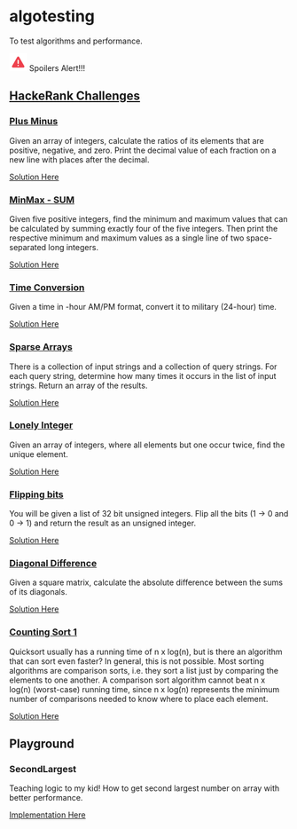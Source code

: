 # algotesting  
To test algorithms and performance.

<img src="./img/warning.png" alt="drawing" width="32"/> Spoilers Alert!!!

## [HackeRank Challenges](https://www.hackerrank.com/)

### [Plus Minus](https://www.hackerrank.com/challenges/one-month-preparation-kit-plus-minus/problem?h_l=interview&isFullScreen=false&playlist_slugs%5B%5D=preparation-kits&playlist_slugs%5B%5D=one-month-preparation-kit&playlist_slugs%5B%5D=one-month-week-one)
Given an array of integers, calculate the ratios of its elements that are positive, negative, and zero. Print the decimal value of each fraction on a new line with  places after the decimal.

[Solution Here](./src/main/java/br/com/lefranchi/algo/plusminus/PlusMinusSolution.java)

### [MinMax - SUM](https://www.hackerrank.com/challenges/one-month-preparation-kit-mini-max-sum/problem?isFullScreen=true&h_l=interview&playlist_slugs%5B%5D=preparation-kits&playlist_slugs%5B%5D=one-month-preparation-kit&playlist_slugs%5B%5D=one-month-week-one)
Given five positive integers, find the minimum and maximum values that can be calculated by summing exactly four of the five integers. Then print the respective minimum and maximum values as a single line of two space-separated long integers.

[Solution Here](./src/main/java/br/com/lefranchi/algo/minmaxsum/MinMaxSumMain.java)

### [Time Conversion](https://www.hackerrank.com/challenges/one-month-preparation-kit-time-conversion/problem?h_l=interview&h_r=next-challenge&h_v=zen&isFullScreen=false&playlist_slugs%5B%5D=preparation-kits&playlist_slugs%5B%5D=one-month-preparation-kit&playlist_slugs%5B%5D=one-month-week-one)
Given a time in -hour AM/PM format, convert it to military (24-hour) time.

[Solution Here](./src/main/java/br/com/lefranchi/algo/timeconversion/TimeConversionMain.java)

### [Sparse Arrays](https://www.hackerrank.com/challenges/one-month-preparation-kit-sparse-arrays/problem?h_l=interview&h_r=next-challenge&h_v=zen&isFullScreen=false&playlist_slugs%5B%5D=preparation-kits&playlist_slugs%5B%5D=one-month-preparation-kit&playlist_slugs%5B%5D=one-month-week-one&h_r=next-challenge&h_v=zen)
There is a collection of input strings and a collection of query strings. For each query string, determine how many times it occurs in the list of input strings. Return an array of the results.

[Solution Here](./src/main/java/br/com/lefranchi/algo/sparsearrays/SparseArraysMain.java)

### [Lonely Integer](https://www.hackerrank.com/challenges/one-month-preparation-kit-lonely-integer/problem?h_l=interview&h_r=next-challenge&h_v=zen&isFullScreen=false&playlist_slugs%5B%5D=preparation-kits&playlist_slugs%5B%5D=one-month-preparation-kit&playlist_slugs%5B%5D=one-month-week-one&h_r=next-challenge&h_v=zen&h_r=next-challenge&h_v=zen)
Given an array of integers, where all elements but one occur twice, find the unique element.

[Solution Here](./src/main/java/br/com/lefranchi/algo/lonelyinteger/LonelyIntegerMain.java)

### [Flipping bits](https://www.hackerrank.com/challenges/one-month-preparation-kit-flipping-bits/problem?h_l=interview&h_r=next-challenge&h_v=zen&isFullScreen=false&playlist_slugs%5B%5D=preparation-kits&playlist_slugs%5B%5D=one-month-preparation-kit&playlist_slugs%5B%5D=one-month-week-one&h_r=next-challenge&h_v=zen&h_r=next-challenge&h_v=zen&h_r=next-challenge&h_v=zen)
You will be given a list of 32 bit unsigned integers. Flip all the bits (1 -> 0 and 0 -> 1) and return the result as an unsigned integer.

[Solution Here](./src/main/java/br/com/lefranchi/algo/flippingbits/FlippingBitsMain.java)

### [Diagonal Difference](https://www.hackerrank.com/challenges/one-month-preparation-kit-diagonal-difference/problem?h_l=interview&h_r=next-challenge&h_v=zen&isFullScreen=false&playlist_slugs%5B%5D=preparation-kits&playlist_slugs%5B%5D=one-month-preparation-kit&playlist_slugs%5B%5D=one-month-week-one&h_r=next-challenge&h_v=zen&h_r=next-challenge&h_v=zen&h_r=next-challenge&h_v=zen&h_r=next-challenge&h_v=zen)
Given a square matrix, calculate the absolute difference between the sums of its diagonals.

[Solution Here](./src/main/java/br/com/lefranchi/algo/diagonaldifference/DiagonalDifferenceMain.java)

### [Counting Sort 1](https://www.hackerrank.com/challenges/one-month-preparation-kit-countingsort1/problem?h_l=interview&isFullScreen=false&playlist_slugs%5B%5D=preparation-kits&playlist_slugs%5B%5D=one-month-preparation-kit&playlist_slugs%5B%5D=one-month-week-one)
Quicksort usually has a running time of n x log(n), but is there an algorithm that can sort even faster? In general, this is not possible. Most sorting algorithms are comparison sorts, i.e. they sort a list just by comparing the elements to one another. A comparison sort algorithm cannot beat n x log(n) (worst-case) running time, since n x log(n) represents the minimum number of comparisons needed to know where to place each element.

[Solution Here](./src/main/java/br/com/lefranchi/algo/countingsort1/CountingSort1Main.java)

## Playground

### SecondLargest
Teaching logic to my kid! How to get second largest number on array with better performance.

[Implementation Here](./src/main/java/br/com/lefranchi/algo/secondlargest/SecondLargest.java)